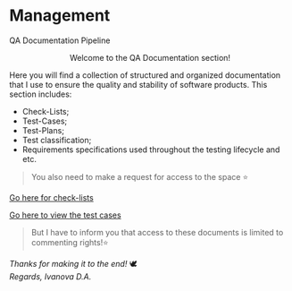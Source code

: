# Management
QA Documentation Pipeline
<p align="center">
Welcome to the QA Documentation section! 
    </a>
</p>

  Here you will find a collection of structured and organized documentation that I use to ensure the quality and stability of software products. This section includes:


+ Check-Lists;
+ Test-Cases;
+ Test-Plans;
+ Test classification;
+ Requirements specifications used throughout the testing lifecycle and etc.



> You also need to make a request for access to the space ⭐

[Go here for check-lists](https://www.notion.so/Che-k-list-s-8aaabcfe54c34c9c85da4ac7b0648fc5?pvs=4)

[Go here to view the test cases](https://ludicrous-kale-52d.notion.site/Test-cases-s-3c810a69aa5c44f5bd4db37cf61ed1a0?pvs=4)

> But I have to inform you that access to these documents is limited to commenting rights!⭐

*Thanks for making it to the end!* 🕊️  
*Regards, Ivanova D.A.*
